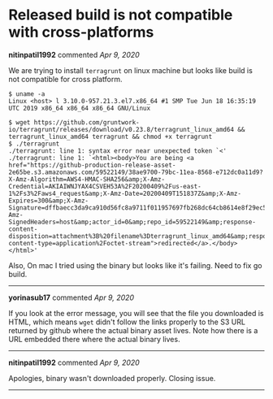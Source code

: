 # Released build is not compatible with cross-platforms

**nitinpatil1992** commented *Apr 9, 2020*

We are trying to install `terragrunt` on linux machine but looks like build is not compatible for cross platform.
```
$ uname -a
Linux <host> l 3.10.0-957.21.3.el7.x86_64 #1 SMP Tue Jun 18 16:35:19 UTC 2019 x86_64 x86_64 x86_64 GNU/Linux

$ wget https://github.com/gruntwork-io/terragrunt/releases/download/v0.23.8/terragrunt_linux_amd64 && terragrunt_linux_amd64 terragrunt && chmod +x terragrunt
$ ./terragrunt
./terragrunt: line 1: syntax error near unexpected token `<'
./terragrunt: line 1: `<html><body>You are being <a href="https://github-production-release-asset-2e65be.s3.amazonaws.com/59522149/38ae9700-79bc-11ea-8568-e712dc0a11d9?X-Amz-Algorithm=AWS4-HMAC-SHA256&amp;X-Amz-Credential=AKIAIWNJYAX4CSVEH53A%2F20200409%2Fus-east-1%2Fs3%2Faws4_request&amp;X-Amz-Date=20200409T151837Z&amp;X-Amz-Expires=300&amp;X-Amz-Signature=dffbaecc3da9ca910d56fc8a9711f011957697fb268dc64cb8614e8f29ec55c5&amp;X-Amz-SignedHeaders=host&amp;actor_id=0&amp;repo_id=59522149&amp;response-content-disposition=attachment%3B%20filename%3Dterragrunt_linux_amd64&amp;response-content-type=application%2Foctet-stream">redirected</a>.</body></html>'
```

Also, On mac I tried using the binary but looks like it's failing.
Need to fix go build.
<br />
***


**yorinasub17** commented *Apr 9, 2020*

If you look at the error message, you will see that the file you downloaded is HTML, which means `wget` didn't follow the links properly to the S3 URL returned by github where the actual binary asset lives. Note how there is a URL embedded there where the actual binary lives.
***

**nitinpatil1992** commented *Apr 9, 2020*

Apologies, binary wasn't downloaded properly. 
Closing issue.
***

